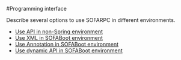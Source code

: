 #Programming interface

Describe several options to use SOFARPC in different environments.

* [Use API in non-Spring environment]( ./Programing-RPC) 
* [Use XML in SOFABoot environment](./Programing-SOFA-BOOT-XML) 
* [Use Annotation in SOFABoot environment](./Programing-SOFA-BOOT-Annotation)
* [Use dynamic API in SOFABoot environment](./Programing-SOFA-BOOT-API)
